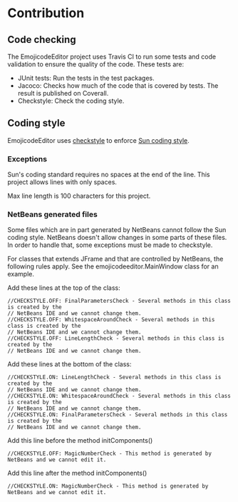 # Contribution

## Code checking
The EmojicodeEditor project uses Travis CI to run some tests and code validation
to ensure the quality of the code. These tests are:
- JUnit tests: Run the tests in the test packages.
- Jacoco: Checks how much of the code that is covered by tests. The result is
published on Coverall.
- Checkstyle: Check the coding style.

## Coding style
EmojicodeEditor uses [checkstyle](http://checkstyle.sourceforge.net/) to enforce
[Sun coding style](http://checkstyle.sourceforge.net/sun_style.html).

### Exceptions
Sun's coding standard requires no spaces at the end of the line. This project allows
lines with only spaces.

Max line length is 100 characters for this project.

### NetBeans generated files
Some files which are in part generated by NetBeans cannot follow the Sun coding style.
NetBeans doesn't allow changes in some parts of these files. In order to handle that,
some exceptions must be made to checkstyle.

For classes that extends JFrame and that are controlled by NetBeans, the following rules
apply. See the emojicodeeditor.MainWindow class for an example.

Add these lines at the top of the class:
```
//CHECKSTYLE.OFF: FinalParametersCheck - Several methods in this class is created by the
// NetBeans IDE and we cannot change them.
//CHECKSTYLE.OFF: WhitespaceAroundCheck - Several methods in this class is created by the
// NetBeans IDE and we cannot change them.
//CHECKSTYLE.OFF: LineLengthCheck - Several methods in this class is created by the
// NetBeans IDE and we cannot change them.
```
Add these lines at the bottom of the class:
```
//CHECKSTYLE.ON: LineLengthCheck - Several methods in this class is created by the
// NetBeans IDE and we cannot change them.
//CHECKSTYLE.ON: WhitespaceAroundCheck - Several methods in this class is created by the
// NetBeans IDE and we cannot change them.
//CHECKSTYLE.ON: FinalParametersCheck - Several methods in this class is created by the
// NetBeans IDE and we cannot change them.
```
Add this line before the method initComponents()
```
//CHECKSTYLE.OFF: MagicNumberCheck - This method is generated by NetBeans and we cannot edit it.
```
Add this line after the method initComponents()
```
//CHECKSTYLE.ON: MagicNumberCheck - This method is generated by NetBeans and we cannot edit it.
```
